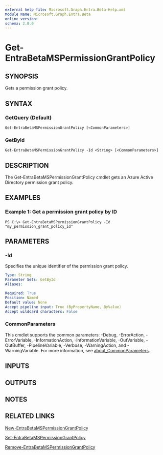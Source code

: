 ```yaml
---
external help file: Microsoft.Graph.Entra.Beta-Help.xml
Module Name: Microsoft.Graph.Entra.Beta
online version:
schema: 2.0.0
---
```


# Get-EntraBetaMSPermissionGrantPolicy

## SYNOPSIS
Gets a permission grant policy.

## SYNTAX

### GetQuery (Default)
```
Get-EntraBetaMSPermissionGrantPolicy [<CommonParameters>]
```

### GetById
```
Get-EntraBetaMSPermissionGrantPolicy -Id <String> [<CommonParameters>]
```

## DESCRIPTION
The Get-EntraBetaMSPermissionGrantPolicy cmdlet gets an Azure Active Directory permission grant policy.

## EXAMPLES

### Example 1: Get a permission grant policy by ID
```
PS C:\> Get-EntraBetaMSPermissionGrantPolicy -Id "my_permission_grant_policy_id"
```

## PARAMETERS

### -Id
Specifies the unique identifier of the permission grant policy.

```yaml
Type: String
Parameter Sets: GetById
Aliases:

Required: True
Position: Named
Default value: None
Accept pipeline input: True (ByPropertyName, ByValue)
Accept wildcard characters: False
```

### CommonParameters
This cmdlet supports the common parameters: -Debug, -ErrorAction, -ErrorVariable, -InformationAction, -InformationVariable, -OutVariable, -OutBuffer, -PipelineVariable, -Verbose, -WarningAction, and -WarningVariable. For more information, see [about_CommonParameters](https://go.microsoft.com/fwlink/?LinkID=113216).

## INPUTS

## OUTPUTS

## NOTES

## RELATED LINKS

[New-EntraBetaMSPermissionGrantPolicy]()

[Set-EntraBetaMSPermissionGrantPolicy]()

[Remove-EntraBetaMSPermissionGrantPolicy]()

